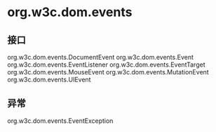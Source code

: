 # org.w3c.dom.events

## 接口

org.w3c.dom.events.DocumentEvent
org.w3c.dom.events.Event
org.w3c.dom.events.EventListener
org.w3c.dom.events.EventTarget
org.w3c.dom.events.MouseEvent
org.w3c.dom.events.MutationEvent
org.w3c.dom.events.UIEvent

## 异常

org.w3c.dom.events.EventException





